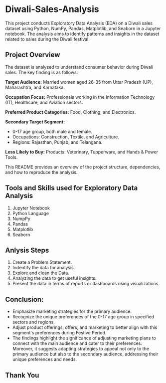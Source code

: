 # Diwali-Sales-Analysis
This project conducts Exploratory Data Analysis (EDA) on a Diwali sales dataset using Python, NumPy, Pandas, Matplotlib, and Seaborn in a Jupyter notebook. The analysis aims to identify patterns and insights in the dataset related to sales during the Diwali festival.

## Project Overview
The dataset is analyzed to understand consumer behavior during Diwali sales. The key finding is as follows:

**Target Audience:** Married women aged 26-35 from Uttar Pradesh (UP), Maharashtra, and Karnataka.

**Occupation Focus:** Professionals working in the Information Technology (IT), Healthcare, and Aviation sectors.

**Preferred Product Categories:** Food, Clothing, and Electronics.

**Secondary Target Segment:**
- 0-17 age group, both male and female.
- Occupations: Construction, Textile, and Agriculture.
- Regions: Rajasthan, Punjab, and Telangana.

**Less Likely to Buy:**
Products: Veterinary, Tupperware, and Hands & Power Tools.

This README provides an overview of the project structure, dependencies, and how to reproduce the analysis.

## Tools and Skills used for Exploratory Data Analysis
1. Jupyter Notebook
2. Python Language
3. NumpPy
4. Pandas
5. Matplotlib
6. Seaborn

## Anlysis Steps 
1. Create a Problem Statement.
2. Indentify the data for analysis.
3. Explore and clean the Data.
4. Analyzing the data to get useful insights.
5. Present the data in terms of reports or dashboards using visualizations.

## Conclusion:
- Emphasize marketing strategies for the primary audience.
- Recognize the unique preferences of the 0-17 age group in specified sectors and regions.
- Adjust product offerings, offers, and marketing to better align with this segment's preferences during Festive Period.
- The findings highlight the significance of adjusting marketing plans to connect with the main audience and cater to their preferences. Moreover, it suggests adapting strategies to appeal not only to the primary audience but also to the secondary audience, addressing their unique preferences and needs.
## Thank You
